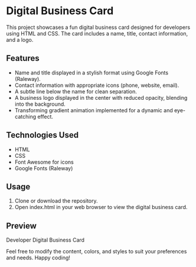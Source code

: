 # Digital Business Card

This project showcases a fun digital business card designed for developers using HTML and CSS. The card includes a name, title, contact information, and a logo.

## Features

- Name and title displayed in a stylish format using Google Fonts (Raleway).
- Contact information with appropriate icons (phone, website, email).
- A subtle line below the name for clean separation.
- A business logo displayed in the center with reduced opacity, blending into the background.
- Transforming gradient animation implemented for a dynamic and eye-catching effect.

## Technologies Used

- HTML
- CSS
- Font Awesome for icons
- Google Fonts (Raleway)

## Usage

1. Clone or download the repository.
2. Open index.html in your web browser to view the digital business card.

## Preview

Developer Digital Business Card

Feel free to modify the content, colors, and styles to suit your preferences and needs. Happy coding!
